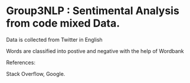 # Group3NLP : Sentimental Analysis from code mixed Data. 

Data is collected from Twitter in English

Words are classified into postive and negative with the help of Wordbank


References:

Stack Overflow,
Google.

